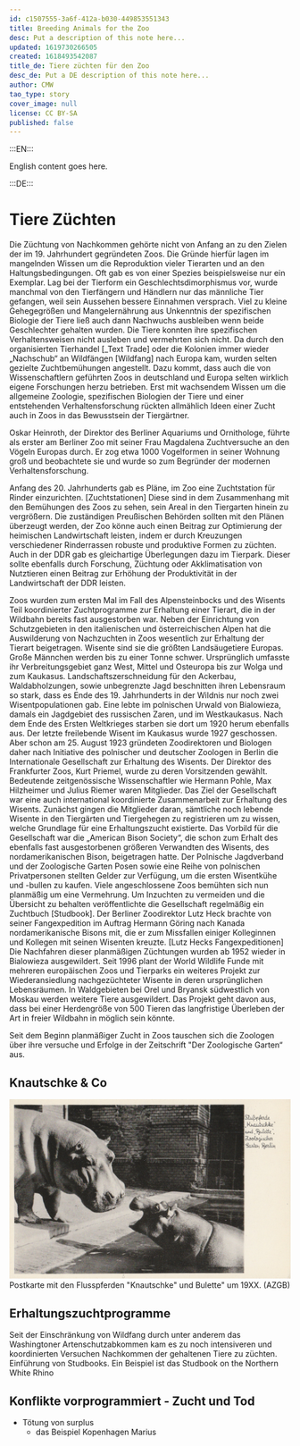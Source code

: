 ```yaml
---
id: c1507555-3a6f-412a-b030-449853551343
title: Breeding Animals for the Zoo
desc: Put a description of this note here...
updated: 1619730266505
created: 1618493542087
title_de: Tiere züchten für den Zoo
desc_de: Put a DE description of this note here...
author: CMW
tao_type: story
cover_image: null
license: CC BY-SA
published: false
---
```


:::EN:::

English content goes here.

:::DE:::

# Tiere Züchten 
Die Züchtung von Nachkommen gehörte nicht von Anfang an zu den Zielen der im 19. Jahrhundert gegründeten Zoos. Die Gründe hierfür lagen im mangelnden Wissen um die Reproduktion vieler Tierarten und an den Haltungsbedingungen. Oft gab es von einer Spezies beispielsweise nur ein Exemplar. Lag bei der Tierform ein Geschlechtsdimorphismus vor, wurde manchmal von den Tierfängern und Händlern nur das männliche Tier gefangen, weil sein Aussehen bessere Einnahmen versprach.
Viel zu kleine Gehegegrößen und Mangelernährung aus Unkenntnis der spezifischen Biologie der Tiere ließ auch dann Nachwuchs ausbleiben wenn beide Geschlechter gehalten wurden. Die Tiere konnten ihre spezifischen Verhaltensweisen nicht ausleben und vermehrten sich nicht.
Da durch den organisierten Tierhandel [_Text Trade] oder die Kolonien immer wieder „Nachschub“ an Wildfängen [Wildfang] nach Europa kam, wurden selten gezielte Zuchtbemühungen angestellt. Dazu kommt, dass auch die von Wissenschaftlern geführten Zoos in deutschland und Europa selten wirklich eigene Forschungen herzu betrieben. Erst mit wachsendem Wissen um die allgemeine Zoologie, spezifischen Biologien der Tiere und einer entstehenden Verhaltensforschung rückten allmählich Ideen einer Zucht auch in Zoos in das Bewusstsein der Tiergärtner. 

Oskar Heinroth, der Direktor des Berliner Aquariums und Ornithologe, führte als erster am Berliner Zoo mit seiner Frau Magdalena Zuchtversuche an den Vögeln Europas durch. Er zog etwa 1000 Vogelformen in seiner Wohnung groß und beobachtete sie und wurde so zum Begründer der modernen Verhaltensforschung.

Anfang des 20. Jahrhunderts gab es Pläne, im Zoo eine Zuchtstation für Rinder einzurichten. [Zuchtstationen] Diese sind in dem Zusammenhang mit den Bemühungen des Zoos zu sehen, sein Areal in den Tiergarten hinein zu vergrößern. Die zuständigen Preußischen Behörden sollten mit den Plänen überzeugt werden, der Zoo könne auch einen Beitrag zur Optimierung der heimischen Landwirtschaft leisten, indem er durch Kreuzungen verschiedener Rinderrassen robuste und produktive  Formen zu züchten. Auch in der DDR gab es gleichartige Überlegungen dazu im Tierpark. Dieser sollte ebenfalls durch Forschung, Züchtung oder Akklimatisation von Nutztieren einen Beitrag zur Erhöhung der Produktivität in der Landwirtschaft der DDR leisten.

<!-- Mareike mit Landwirtschaft? -->

Zoos wurden zum ersten Mal im Fall des Alpensteinbocks und des Wisents Teil koordinierter Zuchtprogramme zur Erhaltung einer Tierart, die in der Wildbahn bereits fast ausgestorben war.
Neben der Einrichtung von Schutzgebieten in den italienischen und österreichischen Alpen hat die Auswilderung von Nachzuchten in Zoos wesentlich zur Erhaltung der Tierart beigetragen. Wisente sind sie die größten Landsäugetiere Europas. Große Männchen werden bis zu einer Tonne schwer. Ursprünglich umfasste ihr Verbreitungsgebiet ganz West, Mittel und Osteuropa bis zur Wolga und zum Kaukasus. Landschaftszerschneidung für den Ackerbau, Waldabholzungen, sowie unbegrenzte Jagd beschnitten ihren Lebensraum so stark, dass es Ende des 19. Jahrhunderts in der Wildnis nur noch zwei Wisentpopulationen gab. Eine lebte im polnischen Urwald von Bialowieza, damals ein Jagdgebiet des russischen Zaren,  und im Westkaukasus. Nach dem Ende des Ersten Weltkrieges starben sie dort um 1920 herum ebenfalls aus. 
Der letzte freilebende Wisent im Kaukasus wurde 1927 geschossen. Aber schon am 25. August 1923 gründeten Zoodirektoren und Biologen daher nach Initiative des polnischer und deutscher Zoologen in Berlin die Internationale Gesellschaft zur Erhaltung des Wisents. Der Direktor des Frankfurter Zoos, Kurt Priemel, wurde zu deren Vorsitzenden gewählt. Bedeutende zeitgenössische Wissenschaftler wie Hermann Pohle, Max Hilzheimer und Julius Riemer waren Mitglieder. Das Ziel der Gesellschaft war eine auch international koordinierte Zusammenarbeit zur Erhaltung des Wisents. Zunächst gingen die Mitglieder daran, sämtliche noch lebende Wisente in den Tiergärten und Tiergehegen zu registrieren um zu wissen, welche Grundlage für eine Erhaltungszucht existierte.
Das Vorbild für die Gesellschaft war die „American Bison Society“, die schon zum Erhalt des ebenfalls fast ausgestorbenen größeren Verwandten des Wisents, des nordamerikanischen Bison, beigetragen hatte.
Der Polnische Jagdverband und der Zoologische Garten Posen sowie eine Reihe von polnischen Privatpersonen stellten Gelder zur Verfügung, um die ersten Wisentkühe und -bullen zu kaufen. Viele angeschlossene Zoos bemühten sich nun planmäßig um eine Vermehrung. Um Inzuchten zu vermeiden und die Übersicht zu behalten veröffentlichte die Gesellschaft regelmäßig ein Zuchtbuch [Studbook]. Der Berliner Zoodirektor Lutz Heck brachte von seiner Fangexpedition im Auftrag Hermann Göring nach Kanada nordamerikanische Bisons mit, die er zum Missfallen einiger Kolleginnen und Kollegen mit seinen Wisenten kreuzte. [Lutz Hecks Fangexpeditionen]
Die Nachfahren dieser planmäßigen Züchtungen wurden ab 1952 wieder in Bialowieza ausgewildert. Seit 1996 plant der World Wildlife Funde mit mehreren europäischen Zoos und Tierparks ein weiteres Projekt zur Wiederansiedlung nachgezüchteter Wisente in deren ursprünglichen Lebensräumen. In Waldgebieten bei Orel und Bryansk südwestlich von Moskau werden weitere Tiere ausgewildert. Das Projekt geht davon aus, dass bei einer Herdengröße von 500 Tieren das langfristige Überleben der Art in freier Wildbahn in möglich sein könnte.

Seit dem Beginn planmäßiger Zucht in Zoos tauschen sich die Zoologen über ihre versuche und Erfolge in der Zeitschrift "Der Zoologische Garten“ aus.

## Knautschke & Co

![Postkarte mit den Flusspferden "Knautschke" und "Bulette"](images/cmw/Knautschke-Bulette-um1955.jpg)
Postkarte mit den Flusspferden "Knautschke" und Bulette" um 19XX. (AZGB)


## Erhaltungszuchtprogramme

Seit der Einschränkung von Wildfang durch unter anderem das Washingtoner Artenschutzabkommen kam es zu noch intensiveren und koordinierten Versuchen Nachkommen der gehaltenen Tiere zu züchten.
Einführung von Studbooks. Ein Beispiel ist das Studbook on the Northern White Rhino

## Konflikte vorprogrammiert - Zucht und Tod

- Tötung von surplus
    - das Beispiel Kopenhagen Marius